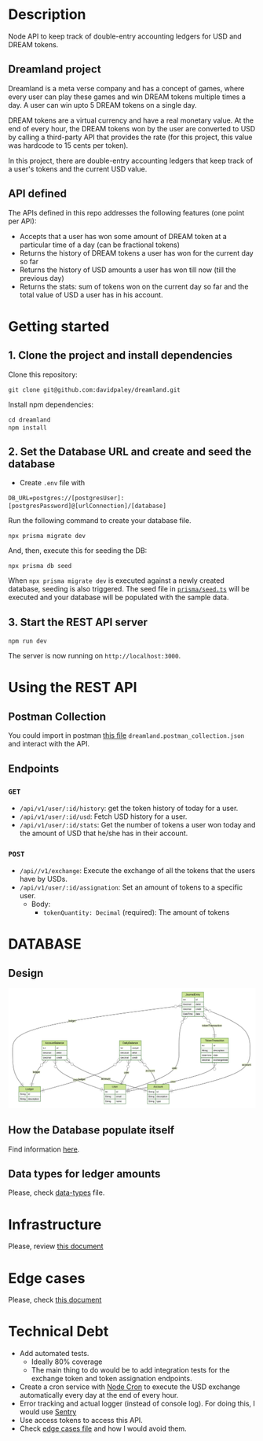 # Description

Node API to keep track of double-entry accounting ledgers for USD and DREAM tokens.

## Dreamland project

Dreamland is a meta verse company and has a concept of games, where every user can play these games and win DREAM tokens multiple times a day. A user can win upto 5 DREAM tokens on a single day.

DREAM tokens are a virtual currency and have a real monetary value. At the end of every hour, the DREAM tokens won by the user are converted to USD by calling a third-party API that provides the rate (for this project, this value was hardcode to 15 cents per token).

In this project, there are double-entry accounting ledgers that keep track of a user's tokens and the current USD value.

## API defined

The APIs defined in this repo addresses the following features (one point per API):

- Accepts that a user has won some amount of DREAM token at a particular time of a day (can be fractional tokens)
- Returns the history of DREAM tokens a user has won for the current day so far
- Returns the history of USD amounts a user has won till now (till the previous day)
- Returns the stats: sum of tokens won on the current day so far and the total value of USD a user has in his account.

# Getting started

## 1. Clone the project and install dependencies

Clone this repository:

```
git clone git@github.com:davidpaley/dreamland.git
```

Install npm dependencies:

```
cd dreamland
npm install
```

## 2. Set the Database URL and create and seed the database

- Create `.env` file with

```
DB_URL=postgres://[postgresUser]:[postgresPassword]@[urlConnection]/[database]
```

Run the following command to create your database file.

```
npx prisma migrate dev
```

And, then, execute this for seeding the DB:

```
npx prisma db seed
```

When `npx prisma migrate dev` is executed against a newly created database, seeding is also triggered. The seed file in [`prisma/seed.ts`](./prisma/seed.ts) will be executed and your database will be populated with the sample data.

## 3. Start the REST API server

```
npm run dev
```

The server is now running on `http://localhost:3000`.

# Using the REST API

## Postman Collection

You could import in postman [this file](dreamland.postman_collection.json) `dreamland.postman_collection.json` and interact with the API.

## Endpoints

### `GET`

- `/api/v1/user/:id/history`: get the token history of today for a user.
- `/api/v1/user/:id/usd`: Fetch USD history for a user.
- `/api/v1/user/:id/stats`: Get the number of tokens a user won today and the amount of USD that he/she has in their account.

### `POST`

- `/api//v1/exchange`: Execute the exchange of all the tokens that the users have by USDs.
- `/api/v1/user/:id/assignation`: Set an amount of tokens to a specific user.
  - Body:
    - `tokenQuantity: Decimal` (required): The amount of tokens

# DATABASE

## Design

<img src="./prisma/ERD.svg">

## How the Database populate itself

Find information [here](docs/database-population.md).

## Data types for ledger amounts

Please, check [data-types](docs/data-types.md) file.

# Infrastructure

Please, review [this document](docs/infrastructure.md)

# Edge cases

Please, check [this document](docs/edge-cases.md)

# Technical Debt

- Add automated tests.
  - Ideally 80% coverage
  - The main thing to do would be to add integration tests for the exchange token and token assignation endpoints.
- Create a cron service with [Node Cron](https://www.npmjs.com/package/node-cron) to execute the USD exchange automatically every day at the end of every hour.
- Error tracking and actual logger (instead of console log). For doing this, I would use [Sentry](https://sentry.io/)
- Use access tokens to access this API.
- Check [edge cases file](docs/edge-cases.md) and how I would avoid them.
